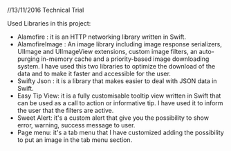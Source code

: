 //13/11/2016 Technical Trial

Used Libraries in this project:

- Alamofire : it is an HTTP networking library written in Swift.
- AlamofireImage : An image library including image response serializers, UIImage and UIImageView extensions, custom image filters, an auto-purging in-memory cache and a priority-based image downloading system.
I have used this two libraries to optimize the download of the data and to make it faster and accessible for the user.
- Swifty Json : it is a library that makes easier to deal with JSON data in Swift.
- Easy Tip View: it is a fully customisable tooltip view written in Swift that can be used as a call to action or informative tip. I have used it to inform the user that the filters are active.
- Sweet Alert: it's a custom alert that give you the possibility to show error, warning, success message to user.
- Page menu: it's a tab menu that I have customized adding the possibility to put an image in the tab menu section.
